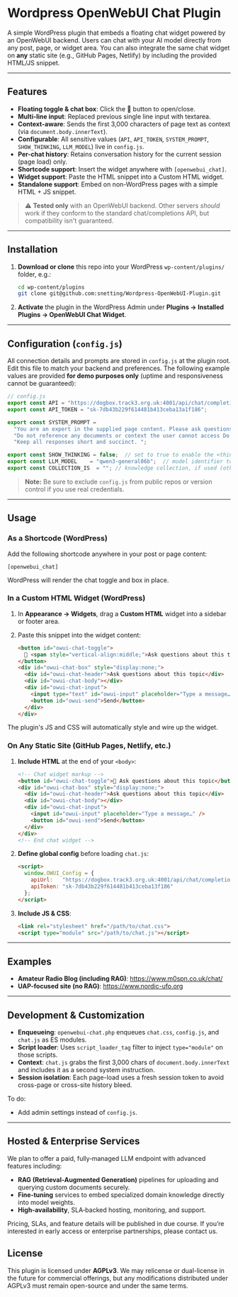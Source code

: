 Wordpress OpenWebUI Chat Plugin
===============================

A simple WordPress plugin that embeds a floating chat widget powered by an OpenWebUI backend. Users can chat with your AI model directly from any post, page, or widget area. You can also integrate the same chat widget on **any** static site (e.g., GitHub Pages, Netlify) by including the provided HTML/JS snippet.

* * * * *

Features
--------

-   **Floating toggle & chat box**: Click the 💬 button to open/close.
-   **Multi-line input**: Replaced previous single line input with textarea.
-   **Context-aware**: Sends the first 3,000 characters of page text as context (via `document.body.innerText`).
-   **Configurable**: All sensitive values (`API`, `API_TOKEN`, `SYSTEM_PROMPT`, `SHOW_THINKING`, `LLM_MODEL`) live in `config.js`.
-   **Per-chat history**: Retains conversation history for the current session (page load) only.
-   **Shortcode support**: Insert the widget anywhere with `[openwebui_chat]`.
-   **Widget support**: Paste the HTML snippet into a Custom HTML widget.
-   **Standalone support**: Embed on non-WordPress pages with a simple HTML + JS snippet.

> ⚠️ **Tested only** with an OpenWebUI backend. Other servers *should* work if they conform to the standard chat/completions API, but compatibility isn't guaranteed.

* * * * *

Installation
------------

1.  **Download or clone** this repo into your WordPress `wp-content/plugins/` folder, e.g.:

    ```bash
    cd wp-content/plugins
    git clone git@github.com:snetting/Wordpress-OpenWebUI-Plugin.git
    ```

2.  **Activate** the plugin in the WordPress Admin under **Plugins → Installed Plugins → OpenWebUI Chat Widget**.

* * * * *

Configuration (`config.js`)
---------------------------

All connection details and prompts are stored in `config.js` at the plugin root. Edit this file to match your backend and preferences. The following example values are provided **for demo purposes only** (uptime and responsiveness cannot be guaranteed):

```js
// config.js
export const API = "https://dogbox.track3.org.uk:4001/api/chat/completions";
export const API_TOKEN = "sk-7db43b229f614481b413ceba13a1f186";

export const SYSTEM_PROMPT =
  "You are an expert in the supplied page content. Please ask questions to clarify the user's request. " +
  "Do not reference any documents or context the user cannot access Do NOT include any bracketed citations/sources (e.g., [1], [2]) in your responses. " +
  "Keep all responses short and succinct. ";

export const SHOW_THINKING = false;  // set to true to enable the <think> debug UI
export const LLM_MODEL    = "qwen3-general06b";  // model identifier to send in payload
export const COLLECTION_IS  = ""; // knowledge collection, if used (otherwise empty)
```

> **Note:** Be sure to exclude `config.js` from public repos or version control if you use real credentials.

* * * * *

Usage
-----

### As a Shortcode (WordPress)

Add the following shortcode anywhere in your post or page content:

```
[openwebui_chat]
```

WordPress will render the chat toggle and box in place.

### In a Custom HTML Widget (WordPress)

1.  In **Appearance → Widgets**, drag a **Custom HTML** widget into a sidebar or footer area.
2.  Paste this snippet into the widget content:

    ```html
    <button id="owui-chat-toggle">
      💬 <span style="vertical-align:middle;">Ask questions about this topic</span>
    </button>
    <div id="owui-chat-box" style="display:none;">
      <div id="owui-chat-header">Ask questions about this topic</div>
      <div id="owui-chat-body"></div>
      <div id="owui-chat-input">
        <input type="text" id="owui-input" placeholder="Type a message…" />
        <button id="owui-send">Send</button>
      </div>
    </div>
    ```

The plugin's JS and CSS will automatically style and wire up the widget.

### On Any Static Site (GitHub Pages, Netlify, etc.)

1.  **Include HTML** at the end of your `<body>`:
    ```html
    <!-- Chat widget markup -->
    <button id="owui-chat-toggle">💬 Ask questions about this topic</button>
    <div id="owui-chat-box" style="display:none;">
      <div id="owui-chat-header">Ask questions about this topic</div>
      <div id="owui-chat-body"></div>
      <div id="owui-chat-input">
        <input id="owui-input" placeholder="Type a message…" />
        <button id="owui-send">Send</button>
      </div>
    </div>
    <!-- End chat widget -->
    ```

2.  **Define global config** before loading `chat.js`:
    ```html
    <script>
      window.OWUI_Config = {
        apiUrl:   "https://dogbox.track3.org.uk:4001/api/chat/completions",
        apiToken: "sk-7db43b229f614481b413ceba13f186"
      };
    </script>
    ```

3.  **Include JS & CSS**:
    ```html
    <link rel="stylesheet" href="/path/to/chat.css">
    <script type="module" src="/path/to/chat.js"></script>
    ```

* * * * *

Examples
--------

-   **Amateur Radio Blog (including RAG)**: https://www.m0spn.co.uk/chat/
-   **UAP-focused site (no RAG)**: https://www.nordic-ufo.org

* * * * *

Development & Customization
---------------------------

-   **Enqueueing**: `openwebui-chat.php` enqueues `chat.css`, `config.js`, and `chat.js` as ES modules.
-   **Script loader**: Uses `script_loader_tag` filter to inject `type="module"` on those scripts.
-   **Context**: `chat.js` grabs the first 3,000 chars of `document.body.innerText` and includes it as a second system instruction.
-   **Session isolation**: Each page-load uses a fresh session token to avoid cross-page or cross-site history bleed.

To do:

-   Add admin settings instead of `config.js`.

* * * * *

Hosted & Enterprise Services
-----------------------------

We plan to offer a paid, fully‑managed LLM endpoint with advanced features including:

- **RAG (Retrieval‑Augmented Generation)** pipelines for uploading and querying custom documents securely.
- **Fine‑tuning** services to embed specialized domain knowledge directly into model weights.
- **High‑availability**, SLA‑backed hosting, monitoring, and support.

Pricing, SLAs, and feature details will be published in due course. If you’re interested in early access or enterprise partnerships, please contact us.

License
-------

This plugin is licensed under **AGPLv3**. We may relicense or dual-license in the future for commercial offerings, but any modifications distributed under AGPLv3 must remain open-source and under the same terms.

